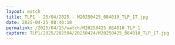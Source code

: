 ```yaml
---
layout: watch
title: TLP1 - 25/04/2025 - M20250425_084010_TLP_1T.jpg
date: 2025-04-25 08:40:10
permalink: /2025/04/25/watch/M20250425_084010_TLP_1
capture: TLP1/2025/202504/20250424/M20250425_084010_TLP_1T.jpg
---
```

